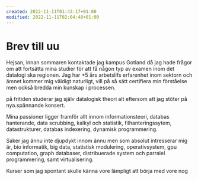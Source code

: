 ```yaml
---
created: 2022-11-11T01:43:17+01:00
modified: 2022-11-11T02:04:48+01:00
---
```


# Brev till uu

Hejsan, innan sommaren kontaktade jag kampus Gotland då jag hade frågor om att fortsätta mina studier för att få någon typ av examen inom det datalogi ska regionen.
Jag har +5 års arbetslifs erfarenhet inom sektorn och ämnet kommer mig väldigt naturligt, vill på så sätt certifiera min förståelse men också bredda min kunskap i processen.

på fritiden studerar jag själv datalogisk theori alt eftersom att jag stöter på nya.spännande konsert.

Mina passioner ligger framför allt innom informationsteori, databas hanterande,  data scrubbing, kalkyl och statistik, filhanteringssytem, datastrukturer, databas indexering, dynamisk programmering.

Saker jag ännu inte djupdykt innom ännu men som absolut intresserar mig är, bio informatik, big data, statistisk modulering, operativsystem, gpu computation, graph databaser, distribuerade system och parralel programmering, samt virtualisering.

Kurser som jag spontant skulle känna vore lämpligt att börja med vore nog
